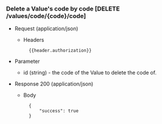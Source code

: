 ### Delete a Value's code by code [DELETE /values/code/{code}/code]

+ Request (application/json)
    + Headers
    
            {{header.authorization}}

+ Parameter
    + id (string) - the code of the Value to delete the code of.

+ Response 200 (application/json)

    + Body

            {
                "success": true
            }
